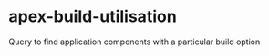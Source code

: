 apex-build-utilisation
======================

Query to find application components with a particular build option
